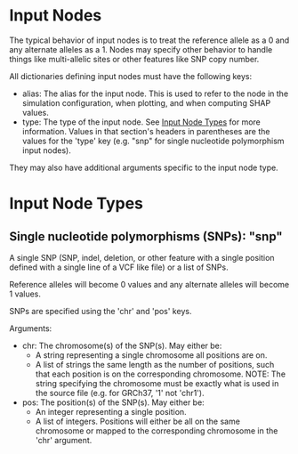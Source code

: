 # Input Nodes

The typical behavior of input nodes is to treat the reference allele as a 0 and any alternate alleles as a 1. Nodes may specify other behavior to handle things like multi-allelic sites or other features like SNP copy number.

All dictionaries defining input nodes must have the following keys:

* alias: The alias for the input node. This is used to refer to the node in the simulation configuration, when plotting, and when computing SHAP values.
* type: The type of the input node. See [Input Node Types](#input-node-types) for more information. Values in that section's headers in parentheses are the values for the 'type' key (e.g. "snp" for single nucleotide polymorphism input nodes).

They may also have additional arguments specific to the input node type.

# Input Node Types

## Single nucleotide polymorphisms (SNPs): "snp"

A single SNP (SNP, indel, deletion, or other feature with a single position defined with a single line of a VCF like file) or a list of SNPs.

Reference alleles will become 0 values and any alternate alleles will become 1 values.

SNPs are specified using the 'chr' and 'pos' keys.

Arguments:

* chr: The chromosome(s) of the SNP(s). May either be:
	* A string representing a single chromosome all positions are on.
	* A list of strings the same length as the number of positions, such that each position is on the corresponding chromosome.
	NOTE: The string specifying the chromosome must be exactly what
		is used in the source file (e.g. for GRCh37, '1' not 'chr1').
* pos: The position(s) of the SNP(s). May either be:
	* An integer representing a single position.
	* A list of integers. Positions will either be all on the same chromosome or mapped to the corresponding chromosome in the 'chr' argument.